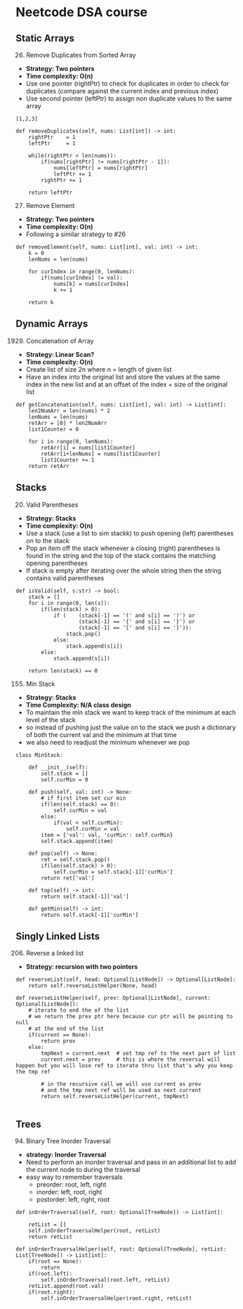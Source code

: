 # Neetcode DSA course

## Static Arrays

26. Remove Duplicates from Sorted Array

- <strong>Strategy: Two pointers</strong>
- <strong>Time complexity: O(n)</strong>
- Use one pointer (rightPtr) to check for duplicates in order to check for
  duplicates (compare against the current index and previous index)
- Use second pointer (leftPtr) to assign non duplicate values to the
  same array


```
[1,2,3]

def removeDuplicates(self, nums: List[int]) -> int:
    rightPtr    = 1
    leftPtr     = 1
    
    while(rightPtr < len(nums)):
        if(nums[rightPtr] != nums[rightPtr - 1]):
            nums[leftPtr] = nums[rightPtr]
            leftPtr += 1
        rightPtr += 1
    
    return leftPtr

```

27. Remove Element

- <strong>Strategy: Two pointers</strong>
- <strong>Time complexity: O(n)</strong>
- Following a similar strategy to #26

```
def removeElement(self, nums: List[int], val: int) -> int:
    k = 0
    lenNums = len(nums)

    for curIndex in range(0, lenNums):
        if(nums[curIndex] != val):
            nums[k] = nums[curIndex]
            k += 1

    return k
```

## Dynamic Arrays

1929. Concatenation of Array

- <strong>Strategy: Linear Scan?</strong>
- <strong>Time complexity: O(n)</strong>
- Create list of size 2n where n = length of given list
- Have an index into the original list and store the values at the same index
  in the new list and at an offset of the index + size of the original list

```
def getConcatenation(self, nums: List[int], val: int) -> List[int]:
    len2NumArr = len(nums) * 2
    lenNums = len(nums)
    retArr = [0] * len2NumArr
    list1Counter = 0

    for i in range(0, lenNums):
        retArr[i] = nums[list1Counter]
        retArr[i+lenNums] = nums[list1Counter]
        list1Counter += 1
    return retArr

```

## Stacks

20. Valid Parentheses

- <strong>Strategy: Stacks</strong>
- <strong>Time complexity: O(n)</strong>
- Use a stack (use a list to sim stackk) to push opening (left) parentheses on to the stack
- Pop an item off the stack whenever a closing (right) parentheses is
  found in the string and the top of the stack contains the matching opening
parentheses
- If stack is empty after iterating over the whole string then the string
  contains valid parentheses

```
def isValid(self, s:str) -> bool:
    stack = []
    for i in range(0, len(s)):
        if(len(stack) > 0):
            if (    (stack[-1] == '(' and s[i] == ')') or
                    (stack[-1] == '{' and s[i] == '}') or
                    (stack[-1] == '[' and s[i] == ']')):
                stack.pop()
            else:
                stack.append(s[i])
        else:
            stack.append(s[i])
    
    return len(stack) == 0

```

155. Min Stack

- <strong>Strategy: Stacks</strong>
- <strong>Time Complexity: N/A class design</strong>
- To maintain the min stack we want to keep track of the minimum at each
  level of the stack
- so instead of pushing just the value on to the stack we push a dictionary of
  both the current val and the minimum at that time
- we also need to readjust the minimum whenever we pop

```
class MinStack:

    def __init__(self):
        self.stack = []
        self.curMin = 0

    def push(self, val: int) -> None:
        # if first item set cur min
        if(len(self.stack) == 0):
            self.curMin = val
        else:
            if(val < self.curMin):
                self.curMin = val
        item = {'val': val, 'curMin': self.curMin}
        self.stack.append(item)

    def pop(self) -> None:
        ret = self.stack.pop()
        if(len(self.stack) > 0):
            self.curMin = self.stack[-1]['curMin']
        return ret['val']

    def top(self) -> int:
        return self.stack[-1]['val']

    def getMin(self) -> int:
        return self.stack[-1]['curMin']
```

## Singly Linked Lists

206. Reverse a linked list

- <strong>Strategy: recursion with two pointers</strong>


```
def reverseList(self, head: Optional[ListNode]) -> Optional[ListNode]:
    return self.reverseListHelper(None, head)

def reverseListHelper(self, prev: Optional[ListNode], current: Optional[ListNode]):
    # iterate to end the of the list
    # we return the prev ptr here because cur ptr will be pointing to null
    # at the end of the list
    if(current == None):
        return prev
    else:
        tmpNext = current.next  # set tmp ref to the next part of list
        current.next = prev     # this is where the reversal will happen but you will lose ref to iterate thru list that's why you keep the tmp ref

        # in the recursive call we will use current as prev
        # and the tmp next ref will be used as next current
        return self.reverseListHelper(current, tmpNext)


```

## Trees

94. Binary Tree Inorder Traversal

- <strong>strategy: Inorder Traversal</strong>
- Need to perform an inorder traversal and pass in an additional list to add the current node to during the traversal
- easy way to remember traversals
    - preorder: root, left, right
    - inorder: left, root, right
    - postorder: left, right, root

```
def inOrderTraversal(self, root: Optional[TreeNode]) -> List[int]:

    retList = []
    self.inOrderTraversalHelper(root, retList)
    return retList

def inOrderTraversalHelper(self, root: Optional[TreeNode], retList: List[TreeNode]) -> List[int]:
    if(root == None):
        return
    if(root.left):
        self.inOrderTraversal(root.left, retList)
    retList.append(root.val)
    if(root.right):
        self.inOrderTraversalHelper(root.right, retList)

```
